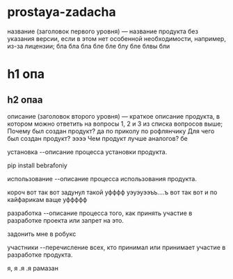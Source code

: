 # prostaya-zadacha
название (заголовок первого уровня) — название продукта без указания версии, если в этом нет особенной необходимости, например, из-за лицензии;
бла бла бла бле бле блу бле блвы бли

# h1 опа

##  h2 опаа

описание (заголовок второго уровня) — краткое описание продукта, в котором можно ответить на вопросы 1, 2 и 3 из списка вопросов выше;
Почему был создан продукт? да по приколу по рофлянчику
Для чего был создан продукт? ээээ
Чем продукт лучше аналогов? бе

установка
--описание процесса установки продукта.

pip install bebrafoniy

использование
--описание процесса использования продукта.

короч вот так вот задунул такой уфффф уэуэуээъъ....ъ вот так вот и по кайфарикам ваще уффффф

разработка
--описание процесса того, как принять участие в разработке проекта или запрет на это.

задонить мне в робукс

участники
--перечисление всех, кто принимал или принимает участие в разработке продукта.

я, я .я .я рамазан
